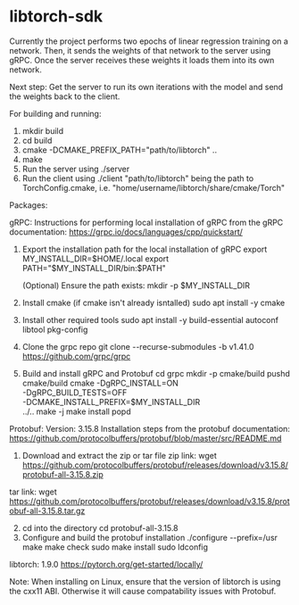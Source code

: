 # libtorch-sdk

Currently the project performs two epochs of linear regression training on a network. Then, it sends the weights of that network to the server using gRPC. Once the server receives these weights it loads them into its own network.

Next step: Get the server to run its own iterations with the model and send the weights back to the client.



For building and running:
1. mkdir build
2. cd build   
3. cmake -DCMAKE_PREFIX_PATH="path/to/libtorch" ..
4. make
5. Run the server using ./server
6. Run the client using ./client
"path/to/libtorch" being the path to TorchConfig.cmake, i.e. "home/username/libtorch/share/cmake/Torch"


Packages:

gRPC: 
Instructions for performing local installation of gRPC from the gRPC documentation: https://grpc.io/docs/languages/cpp/quickstart/

1. Export the installation path for the local installation of gRPC
    export MY_INSTALL_DIR=$HOME/.local
    export PATH="$MY_INSTALL_DIR/bin:$PATH"
    
    (Optional) Ensure the path exists:
    mkdir -p $MY_INSTALL_DIR
    
2. Install cmake (if cmake isn't already isntalled)
    sudo apt install -y cmake

3. Install other required tools
    sudo apt install -y build-essential autoconf libtool pkg-config

4. Clone the grpc repo
    git clone --recurse-submodules -b v1.41.0 https://github.com/grpc/grpc

5. Build and install gRPC and Protobuf
    cd grpc
    mkdir -p cmake/build
    pushd cmake/build
    cmake -DgRPC_INSTALL=ON \
          -DgRPC_BUILD_TESTS=OFF \
          -DCMAKE_INSTALL_PREFIX=$MY_INSTALL_DIR \
          ../..
    make -j
    make install
    popd



Protobuf: 
Version: 3.15.8
Installation steps from the protobuf documentation: https://github.com/protocolbuffers/protobuf/blob/master/src/README.md

1. Download and extract the zip or tar file
zip link:
    wget https://github.com/protocolbuffers/protobuf/releases/download/v3.15.8/protobuf-all-3.15.8.zip

tar link:
    wget https://github.com/protocolbuffers/protobuf/releases/download/v3.15.8/protobuf-all-3.15.8.tar.gz

2. cd into the directory
    cd protobuf-all-3.15.8
3. Configure and build the protobuf installation
    ./configure --prefix=/usr
    make
    make check
    sudo make install
    sudo ldconfig


libtorch: 1.9.0
https://pytorch.org/get-started/locally/

Note: When installing on Linux, ensure that the version of libtorch is using the cxx11 ABI. Otherwise it will cause compatability issues with Protobuf.
